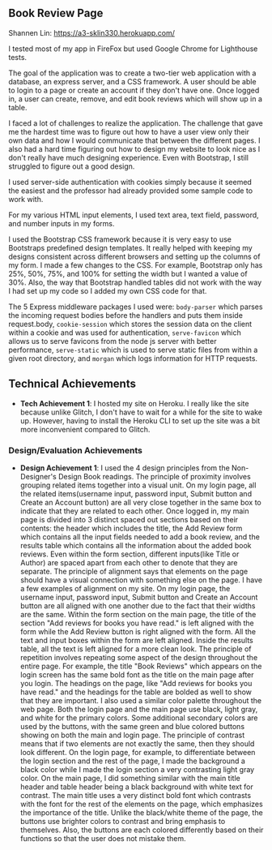
## Book Review Page

Shannen Lin: https://a3-sklin330.herokuapp.com/

I tested most of my app in FireFox but used Google Chrome for Lighthouse tests.

The goal of the application was to create a two-tier web application with a database, an express server, and a CSS framework. A user should be able to login to a page or create an account if they don't have one. Once logged in, a user can create, remove, and edit book reviews which will show up in a table.

I faced a lot of challenges to realize the application. The challenge that gave me the hardest time was to figure out how to have a user view only their own data and how I would communicate that between the different pages. I also had a hard time figuring out how to design my website to look nice as I don't really have much designing experience. Even with Bootstrap, I still struggled to figure out a good design.

I used server-side authentication with cookies simply because it seemed the easiest and the professor had already provided some sample code to work with.

For my various HTML input elements, I used text area, text field, password, and number inputs in my forms.

I used the Bootstrap CSS framework because it is very easy to use Bootstraps predefined design templates. It really helped with keeping my designs consistent across different browsers and setting up the columns of my form. I made a few changes to the CSS. For example, Bootstrap only has 25%, 50%, 75%, and 100% for setting the width but I wanted a value of 30%. Also, the way that Bootstrap handled tables did not work with the way I had set up my code so I added my own CSS code for that.

The 5 Express middleware packages I used were: `body-parser` which parses the incoming request bodies before the handlers and puts them inside request.body, `cookie-session` which stores the session data on the client within a cookie and was used for authentication, `serve-favicon` which allows us to serve favicons from the node js server with better performance, `serve-static` which is used to serve static files from within a given root directory, and `morgan` which logs information for HTTP requests.

## Technical Achievements
- **Tech Achievement 1**: I hosted my site on Heroku. I really like the site because unlike Glitch, I don't have to wait for a while for the site to wake up. However, having to install the Heroku CLI to set up the site was a bit more inconvenient compared to Glitch.

### Design/Evaluation Achievements
- **Design Achievement 1**: I used the 4 design principles from the Non-Designer's Design Book readings. The principle of proximity involves grouping related items together into a visual unit. On my login page, all the related items(username input, password input, Submit button and Create an Account button) are all very close together in the same box to indicate that they are related to each other. Once logged in, my main page is divided into 3 distinct spaced out sections based on their contents: the header which includes the title, the Add Review form which contains all the input fields needed to add a book review, and the results table which contains all the information about the added book reviews. Even within the form section, different inputs(like Title or Author) are spaced apart from each other to denote that they are separate. The principle of alignment says that elements on the page should have a visual connection with something else on the page. I have a few examples of alignment on my site. On my login page, the username input, password input, Submit button and Create an Account button are all aligned with one another due to the fact that their widths are the same. Within the form section on the main page, the title of the section "Add reviews for books you have read." is left aligned with the form while the Add Review button is right aligned with the form. All the text and input boxes within the form are left aligned. Inside the results table, all the text is left aligned for a more clean look. The principle of repetition involves repeating some aspect of the design throughout the entire page. For example, the title "Book Reviews" which appears on the login screen has the same bold font as the title on the main page after you login. The headings on the page, like "Add reviews for books you have read." and the headings for the table are bolded as well to show that they are important. I also used a similar color palette throughout the web page. Both the login page and the main page use black, light gray, and white for the primary colors. Some additional secondary colors are used by the buttons, with the same green and blue colored buttons showing on both the main and login page. The principle of contrast means that if two elements are not exactly the same, then they should look different. On the login page, for example, to differentiate between the login section and the rest of the page, I made the background a black color while I made the login section a very contrasting light gray color. On the main page, I did something similar with the main title header and table header being a black background with white text for contrast. The main title uses a very distinct bold font which contrasts with the font for the rest of the elements on the page, which emphasizes the importance of the title. Unlike the black/white theme of the page, the buttons use brighter colors to contrast and bring emphasis to themselves. Also, the buttons are each colored differently based on their functions so that the user does not mistake them.
